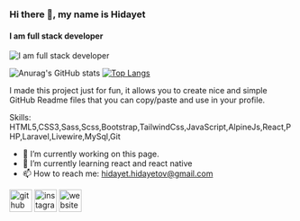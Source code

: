 ### Hi there 👋, my name is Hidayet
#### I am full stack developer

![I am full stack developer](https://arturssmirnovs.github.io/github-profile-readme-generator/images/banner.png)

![Anurag's GitHub stats](https://github-readme-stats.vercel.app/api?username=Hlife97&hide=contribs,prs)
[![Top Langs](https://github-readme-stats.vercel.app/api/top-langs/?username=Hlife97&layout=compact)](https://github.com/anuraghazra/github-readme-stats)

I made this project just for fun, it allows you to create nice and simple GitHub Readme files that you can copy/paste and use in your profile.

Skills:  HTML5,CSS3,Sass,Scss,Bootstrap,TailwindCss,JavaScript,AlpineJs,React,PHP,Laravel,Livewire,MySql,Git 
- 🔭 I’m currently working on this page. 
- 🌱 I’m currently learning react and react native
- 📫 How to reach me: hidayet.hidayetov@gmail.com 


[<img src='https://cdn.jsdelivr.net/npm/simple-icons@3.0.1/icons/github.svg' alt='github' height='40'>](https://github.com/Hlife97)  [<img src='https://cdn.jsdelivr.net/npm/simple-icons@3.0.1/icons/instagram.svg' alt='instagram' height='40'>](https://www.instagram.com/thehid0/)  [<img src='https://cdn.jsdelivr.net/npm/simple-icons@3.0.1/icons/icloud.svg' alt='website' height='40'>](http://hoverf1.com/)  


